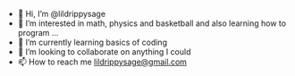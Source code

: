 - 👋 Hi, I’m @lildrippysage
- 👀 I’m interested in math, physics and basketball and also learning how to program ...
- 🌱 I’m currently learning basics of coding
- 💞️ I’m looking to collaborate on anything I could
- 📫 How to reach me lildrippysage@gmail.com

<!---
lildrippysage/lildrippysage is a ✨ special ✨ repository because its `README.md` (this file) appears on your GitHub profile.
You can click the Preview link to take a look at your changes.
--->
